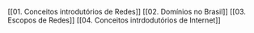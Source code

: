 [[01. Conceitos introdutórios de Redes]]
[[02. Domínios no Brasil]]
[[03. Escopos de Redes]]
[[04. Conceitos intrdodutórios de Internet]]

